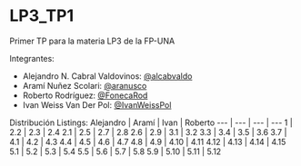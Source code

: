 # LP3_TP1
Primer TP para la materia LP3 de la FP-UNA

Integrantes:
  - Alejandro N. Cabral Valdovinos: [@alcabvaldo](https://github.com/alcabvaldo)
  - Aramí Nuñez Scolari: [@aranusco](https://github.com/aranusco)
  - Roberto Rodríguez: [@FonecaRod](https://github.com/FonecaRod)
  - Ivan Weiss Van Der Pol: [@IvanWeissPol](https://github.com/IvanWeissPol)
 
Distribución Listings:
Alejandro	|	Aramí	|	Ivan	|	Roberto
---	|	---	|	---	|	---
1	|	2.2	|	2.3	|	2.4
2.1	|	2.5	|	2.7	|	2.8
2.6	|	2.9	|	3.1	|	3.2
3.3	|	3.4	|	3.5	|	3.6
3.7	|	4.1	|	4.2	|	4.3
4.4	|	4.5	|	4.6	|	4.7
4.8	|	4.9	|	4.10	|	4.11
4.12	|	4.13	|	4.14	|	4.15
5.1	|	5.2	|	5.3	|	5.4
5.5	|	5.6	|	5.7	|	5.8
5.9	|	5.10	|	5.11	|	5.12



